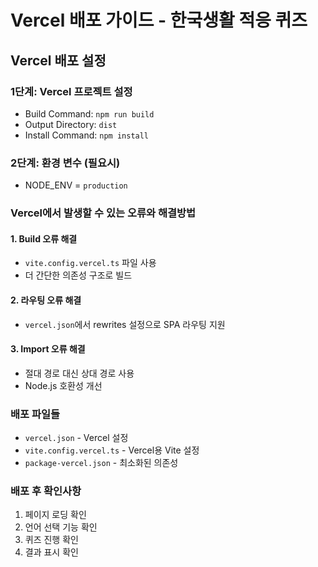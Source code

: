 # Vercel 배포 가이드 - 한국생활 적응 퀴즈

## Vercel 배포 설정

### 1단계: Vercel 프로젝트 설정
- Build Command: `npm run build`
- Output Directory: `dist`
- Install Command: `npm install`

### 2단계: 환경 변수 (필요시)
- NODE_ENV = `production`

### Vercel에서 발생할 수 있는 오류와 해결방법

#### 1. Build 오류 해결
- `vite.config.vercel.ts` 파일 사용
- 더 간단한 의존성 구조로 빌드

#### 2. 라우팅 오류 해결
- `vercel.json`에서 rewrites 설정으로 SPA 라우팅 지원

#### 3. Import 오류 해결
- 절대 경로 대신 상대 경로 사용
- Node.js 호환성 개선

### 배포 파일들
- `vercel.json` - Vercel 설정
- `vite.config.vercel.ts` - Vercel용 Vite 설정
- `package-vercel.json` - 최소화된 의존성

### 배포 후 확인사항
1. 페이지 로딩 확인
2. 언어 선택 기능 확인  
3. 퀴즈 진행 확인
4. 결과 표시 확인
